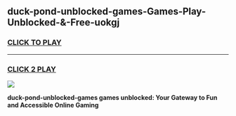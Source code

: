 
## duck-pond-unblocked-games-Games-Play-Unblocked-&-Free-uokgj
<h3>
<a href="https://premium76.site?title=duck-pond-unblocked-games&ref=24A">CLICK TO PLAY</a></h3>
<hr>

<h3>
<a href="https://premium76.site?title=duck-pond-unblocked-games&ref=24A">CLICK 2 PLAY</a>
  
</h3>

<a href="https://premium76.site?title=duck-pond-unblocked-games&ref=24A"><img src="https://clearcache.store/games.png"></a>


**duck-pond-unblocked-games games unblocked: Your Gateway to Fun and Accessible Online Gaming**

